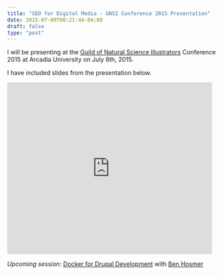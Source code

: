 ```yaml
---
title: "SEO for Digital Media - GNSI Conference 2015 Presentation"
date: 2015-07-08T00:21:44-04:00
draft: false
type: "post"
---
```


I will be presenting at the [Guild of Natural Science Illustrators](http://2015.conf.gnsi.org/program/presentations/) Conference 2015 at Arcadia University on July 8th, 2015. 

I have included slides from the presentation below. 

<iframe src="https://www.slideshare.net/slideshow/embed_code/key/xWDWBtkwSxljDB" width="476" height="400" frameborder="0" marginwidth="0" marginheight="0" scrolling="no"></iframe>

*Upcoming session:* [Docker for Drupal Development](https://www.drupalgovcon.org/drupal-govcon-2015/docker-drupal-development.html) with [Ben Hosmer](http://radarearth.com/)